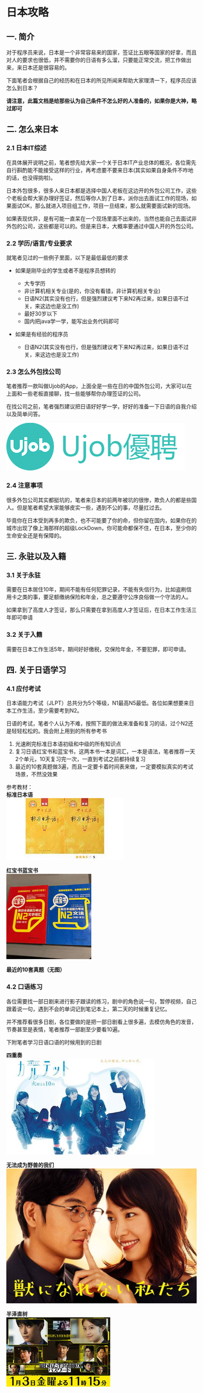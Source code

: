 # 日本攻略

## 一. 简介

对于程序员来说，日本是一个非常容易来的国家，签证比五眼等国家的好拿，而且对人的要求也很低，并不需要你的日语有多么溜，只要能正常交流，把工作做出来，来日本还是很容易的。

下面笔者会根据自己的经历和在日本的所见所闻来帮助大家理清一下，程序员应该怎么到日本？


**请注意，此篇文档是给那些认为自己条件不怎么好的人准备的，如果你是大神，略过即可**

## 二. 怎么来日本

### 2.1 日本IT综述
在具体展开说明之前，笔者想先给大家一个关于日本IT产业总体的概况，各位需先自行斟酌能不能接受这样的行业，再考虑要不要来日本(其实如果自身条件不咋地的话，也没得挑啦)。

日本外包很多，很多人来日本都是选择中国人老板在这边开的外包公司工作，这些个老板会帮大家办理好签证，然后等你人到了日本，派你出去面试工作的现场，如果面试OK，那么就进入项目组工作，项目一旦结束，那么就需要面试新的现场。

如果表现优异，是有可能一直呆在一个现场里面不出来的，当然也能自己去面试非外包的公司，这些都是可以的。但是来日本，大概率要通过中国人开的外包公司。

### 2.2 学历/语言/专业要求

就笔者见过的一些例子里面，以下是最低最低的要求

- 如果是刚毕业的学生或者不是程序员想转的
  - 大专学历
  - 非计算机相关专业(是的，你没有看错，非计算机相关专业)
  - 日语N2(其实没有也行，但是强烈建议考下来N2再过来，如果日语不过关，来这边也是没工作)
  - 最好30岁以下
  - 国内把java学一学，能写出业务代码即可


- 如果是有经验的程序员
  - 日语N2(其实没有也行，但是强烈建议考下来N2再过来，如果日语不过关，来这边也是没工作)

### 2.3 怎么外包找公司

笔者推荐一款叫做Ujob的App，上面全是一些在日的中国外包公司，大家可以在上面和一些老板直接聊，找一些能够帮你办理签证的公司。

在找公司之前，笔者强烈建议把日语好好学一学，好好的准备一下日语的自我介绍以及简单问答。

![优聘](优聘.png)


### 2.4 注意事项
很多外包公司其实都挺坑的，笔者来日本的前两年被坑的很惨，欺负人的都是些国人。但是笔者希望大家能够皮实一些，遇到不公的事，尽量扛过去。

毕竟你在日本受到再多的欺负，也不可能要了你的命，但你留在国内，如果你在的城市出现了像上海那样的超级LockDown，你可能命都保不住，在日本，至少你的生命安全还是有保障的。


## 三. 永驻以及入籍

### 3.1 关于永驻
需要在日本居住10年，期间不能有任何犯罪记录，不能有失信行为，比如盗刷信用卡之类的事，要足额缴纳保险和年金，总之要遵守公序良俗做一个守法的人。

如果拿到了高度人才签证，那么只需要在拿到高度人才签证后，在日本工作生活三年即可申请

### 3.2 关于入籍
需要在日本工作生活5年，期间好好缴税，交保险年金，不要犯罪，即可申请。


## 四. 关于日语学习

### 4.1 应付考试
日本语能力考试（JLPT）总共分为5个等级，N1最高N5最低。各位如果想要来日本工作生活，至少需要考到N2。

日语的考试，笔者个人认为不难，按照下面的做法来准备和复习的话，过个N2还是轻轻松松的。我会附上用到的所有参考书

1. 光速刷完标准日本语初级和中级的所有知识点
2. 复习日语红宝书和蓝宝书，这两本书一本是词汇，一本是语法，笔者推荐一天2个单元，10天复习完一次，一直到考试之前都持续复习
3. 最近的10套真题做3遍，而且一定要卡着时间表来做，一定要模拟真实的考试场景，不然没效果

参考教材：  
**标准日本语**  
![标准日本语](标准日本语.jpeg)

**红宝书蓝宝书**  
![红宝书蓝宝书](红宝书蓝宝书.jpeg)

**最近的10套真题（无图）**

### 4.2 口语练习
各位需要找一部日剧来进行影子跟读的练习，剧中的角色说一句，暂停视频，自己跟着说一句，遇到不会的单词记到笔记本上，第二天的时候重复记忆。

并不推荐看很多日剧，各位要做的是把一部日剧看上很多遍，去模仿角色的发音，节奏甚至是表情，笔者推荐一部剧至少要看10遍。

下附笔者学习日语口语的时候用到的日剧

**四重奏**  
![四重奏](四重奏.jpeg)

**无法成为野兽的我们**  
![无法成为野兽的我们](无法成为野兽的我们.jpeg)

**半泽直树**  
![半泽直树](半泽直树.jpeg)